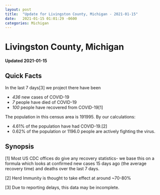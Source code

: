 ```yaml
---
layout: post
title:  "Update for Livingston County, Michigan - 2021-01-15"
date:   2021-01-15 01:01:29 -0600
categories: Michigan
---
```


# Livingston County, Michigan
#### Updated 2021-01-15

## Quick Facts

In the last 7 days[3] we project there have been
- *436* new cases of COVID-19
- *7* people have died of COVID-19
- *100* people have recovered from COVID-19[1]

The population in this census area is 191995. By our calculations:
- 4.61% of the population have had COVID-19.[2]
- 0.62% of the population or 1196.0 people are actively fighting the virus.

## Synopsis




[1] Most US CDC offices do give any recovery statistics- we base this on a formula which looks at confirmed new cases
15 days ago (the average recovery time) and deaths over the last 7 days.

[2] Herd Immunity is thought to take effect at around ~70-80%

[3] Due to reporting delays, this data may be incomplete.
 
    